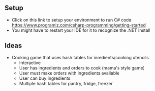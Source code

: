 ## Setup

* Click on this link to setup your environment to run C# code https://www.programiz.com/csharp-programming/getting-started
* You might have to restart your IDE for it to recognize the .NET install


## Ideas

* Cooking game that uses hash tables for inredients/cooking utencils
    * Interactive
    * User has ingredients and orders to cook (mama's style game)
    * User must make orders with ingredients available
    * User can buy ingredients
    * Multiple hash tables for pantry, fridge, freezer
